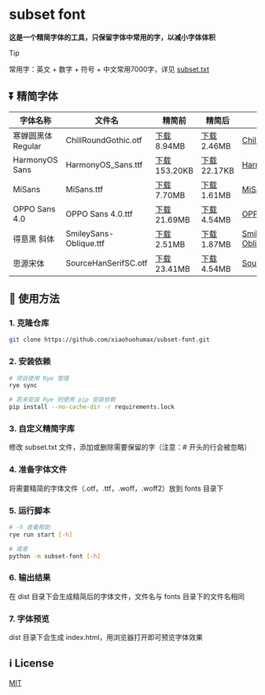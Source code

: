 # subset font

**这是一个精简字体的工具，只保留字体中常用的字，以减小字体体积**

> [!TIP]
> 常用字：英文 + 数字 + 符号 + 中文常用7000字，详见 [subset.txt](./subset.txt)

## ⏬ 精简字体

<!-- download_start -->
| 字体名称 | 文件名 | 精简前 | 精简后 | 许可证 |
| --- | --- | --- | --- | --- |
| 寒蝉圆黑体Regular | ChillRoundGothic.otf | [下载](https://github.com/xiaohuohumax/subset-font/raw/master/fonts/ChillRoundGothic.otf) 8.94MB | [下载](https://github.com/xiaohuohumax/subset-font/raw/master/dist/ChillRoundGothic.otf) 2.46MB | [ChillRoundGothic.txt](licenses/ChillRoundGothic.txt) |
| HarmonyOS Sans | HarmonyOS_Sans.ttf | [下载](https://github.com/xiaohuohumax/subset-font/raw/master/fonts/HarmonyOS_Sans.ttf) 153.20KB | [下载](https://github.com/xiaohuohumax/subset-font/raw/master/dist/HarmonyOS_Sans.ttf) 22.17KB | [HarmonyOS_Sans.txt](licenses/HarmonyOS_Sans.txt) |
| MiSans | MiSans.ttf | [下载](https://github.com/xiaohuohumax/subset-font/raw/master/fonts/MiSans.ttf) 7.70MB | [下载](https://github.com/xiaohuohumax/subset-font/raw/master/dist/MiSans.ttf) 1.61MB | [MiSans.txt](licenses/MiSans.txt) |
| OPPO Sans 4.0 | OPPO Sans 4.0.ttf | [下载](https://github.com/xiaohuohumax/subset-font/raw/master/fonts/OPPO%20Sans%204.0.ttf) 21.69MB | [下载](https://github.com/xiaohuohumax/subset-font/raw/master/dist/OPPO%20Sans%204.0.ttf) 4.54MB | [OPPO Sans 4.0.txt](licenses/OPPO%20Sans%204.0.txt) |
| 得意黑 斜体 | SmileySans-Oblique.ttf | [下载](https://github.com/xiaohuohumax/subset-font/raw/master/fonts/SmileySans-Oblique.ttf) 2.51MB | [下载](https://github.com/xiaohuohumax/subset-font/raw/master/dist/SmileySans-Oblique.ttf) 1.87MB | [SmileySans-Oblique.txt](licenses/SmileySans-Oblique.txt) |
| 思源宋体 | SourceHanSerifSC.otf | [下载](https://github.com/xiaohuohumax/subset-font/raw/master/fonts/SourceHanSerifSC.otf) 23.41MB | [下载](https://github.com/xiaohuohumax/subset-font/raw/master/dist/SourceHanSerifSC.otf) 4.54MB | [SourceHanSerifSC.txt](licenses/SourceHanSerifSC.txt) |
<!-- download_end -->

## 🔨 使用方法

### 1. 克隆仓库

```bash
git clone https://github.com/xiaohuohumax/subset-font.git
```

### 2. 安装依赖

```bash
# 项目使用 Rye 管理
rye sync

# 若未安装 Rye 则使用 pip 安装依赖
pip install --no-cache-dir -r requirements.lock
```
### 3. 自定义精简字库

修改 subset.txt 文件，添加或删除需要保留的字（注意：# 开头的行会被忽略）

### 4. 准备字体文件

将需要精简的字体文件（.otf，.ttf，.woff，.woff2）放到 fonts 目录下

### 5. 运行脚本

```bash
# -h 查看帮助
rye run start [-h]

# 或者
python -m subset-font [-h]
```

### 6. 输出结果

在 dist 目录下会生成精简后的字体文件，文件名与 fonts 目录下的文件名相同

### 7. 字体预览

dist 目录下会生成 index.html，用浏览器打开即可预览字体效果

## ℹ License

[MIT](./LICENSE)
